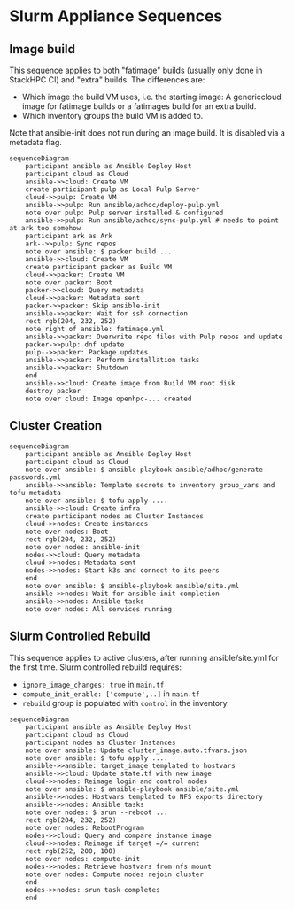 # Slurm Appliance Sequences



## Image build

This sequence applies to both "fatimage" builds (usually only done in StackHPC CI) and "extra" builds. The differences are:
- Which image the build VM uses, i.e. the starting image: A genericcloud image for fatimage builds or a fatimages build for an extra build.
- Which inventory groups the build VM is added to.

Note that ansible-init does not run during an image build. It is disabled via a metadata flag.

```mermaid
sequenceDiagram
    participant ansible as Ansible Deploy Host
    participant cloud as Cloud
    ansible->>cloud: Create VM
    create participant pulp as Local Pulp Server
    cloud->>pulp: Create VM
    ansible->>pulp: Run ansible/adhoc/deploy-pulp.yml
    note over pulp: Pulp server installed & configured
    ansible->>pulp: Run ansible/adhoc/sync-pulp.yml # needs to point at ark too somehow
    participant ark as Ark
    ark-->>pulp: Sync repos
    note over ansible: $ packer build ...
    ansible->>cloud: Create VM
    create participant packer as Build VM
    cloud->>packer: Create VM
    note over packer: Boot
    packer->>cloud: Query metadata
    cloud->>packer: Metadata sent
    packer->>packer: Skip ansible-init
    ansible->>packer: Wait for ssh connection
    rect rgb(204, 232, 252)
    note right of ansible: fatimage.yml
    ansible->>packer: Overwrite repo files with Pulp repos and update
    packer->>pulp: dnf update
    pulp-->>packer: Package updates
    ansible->>packer: Perform installation tasks
    ansible->>packer: Shutdown
    end
    ansible->>cloud: Create image from Build VM root disk
    destroy packer
    note over cloud: Image openhpc-... created

```

## Cluster Creation

```mermaid
sequenceDiagram
    participant ansible as Ansible Deploy Host
    participant cloud as Cloud
    note over ansible: $ ansible-playbook ansible/adhoc/generate-passwords.yml
    ansible->>ansible: Template secrets to inventory group_vars and tofu metadata
    note over ansible: $ tofu apply ....
    ansible->>cloud: Create infra
    create participant nodes as Cluster Instances
    cloud->>nodes: Create instances
    note over nodes: Boot
    rect rgb(204, 232, 252)
    note over nodes: ansible-init
    nodes->>cloud: Query metadata
    cloud->>nodes: Metadata sent
    nodes->>nodes: Start k3s and connect to its peers
    end
    note over ansible: $ ansible-playbook ansible/site.yml
    ansible->>nodes: Wait for ansible-init completion
    ansible->>nodes: Ansible tasks
    note over nodes: All services running

```

## Slurm Controlled Rebuild

This sequence applies to active clusters, after running ansible/site.yml for the first time. Slurm controlled rebuild requires:
- `ignore_image_changes: true` in `main.tf`
- `compute_init_enable: ['compute',..]` in `main.tf`
- `rebuild` group is populated with `control` in the inventory


```mermaid
sequenceDiagram
    participant ansible as Ansible Deploy Host
    participant cloud as Cloud
    participant nodes as Cluster Instances
    note over ansible: Update cluster_image.auto.tfvars.json
    note over ansible: $ tofu apply ....
    ansible->>ansible: target_image templated to hostvars
    ansible->>cloud: Update state.tf with new image
    cloud->>nodes: Reimage login and control nodes
    note over ansible: $ ansible-playbook ansible/site.yml
    ansible->>nodes: Hostvars templated to NFS exports directory
    ansible->>nodes: Ansible tasks
    note over nodes: $ srun --reboot ...
    rect rgb(204, 232, 252)
    note over nodes: RebootProgram
    nodes->>cloud: Query and compare instance image
    cloud->>nodes: Reimage if target =/= current
    rect rgb(252, 200, 100)
    note over nodes: compute-init
    nodes->>nodes: Retrieve hostvars from nfs mount
    note over nodes: Compute nodes rejoin cluster
    end
    nodes->>nodes: srun task completes
    end
